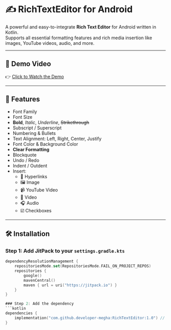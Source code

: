# ✍️ RichTextEditor for Android

A powerful and easy-to-integrate **Rich Text Editor** for Android written in Kotlin.  
Supports all essential formatting features and rich media insertion like images, YouTube videos, audio, and more.

---

## 🎥 Demo Video

👉 [Click to Watch the Demo](https://github.com/developer-megha/RichTextEditor/blob/main/app/src/main/assets/demo_video.mp4?raw=true)

---

## 🚀 Features

- Font Family
- Font Size
- **Bold**, *Italic*, _Underline_, ~~Strikethrough~~
- Subscript / Superscript
- Numbering & Bullets
- Text Alignment: Left, Right, Center, Justify
- Font Color & Background Color
- **Clear Formatting**
- Blockquote
- Undo / Redo
- Indent / Outdent
- Insert:
  - 🔗 Hyperlinks
  - 🖼️ Image
  - 📹 YouTube Video
  - 🎥 Video
  - 🎧 Audio
  - ☑️ Checkboxes

---

## 🛠️ Installation

### Step 1: Add JitPack to your `settings.gradle.kts` 
```kotlin
dependencyResolutionManagement {
    repositoriesMode.set(RepositoriesMode.FAIL_ON_PROJECT_REPOS)
    repositories {
        google()
        mavenCentral()
        maven { url = uri("https://jitpack.io") }
    }
}

### Step 2: Add the dependency
```kotlin
dependencies {
    implementation("com.github.developer-megha:RichTextEditor:1.0") // latest version
}


